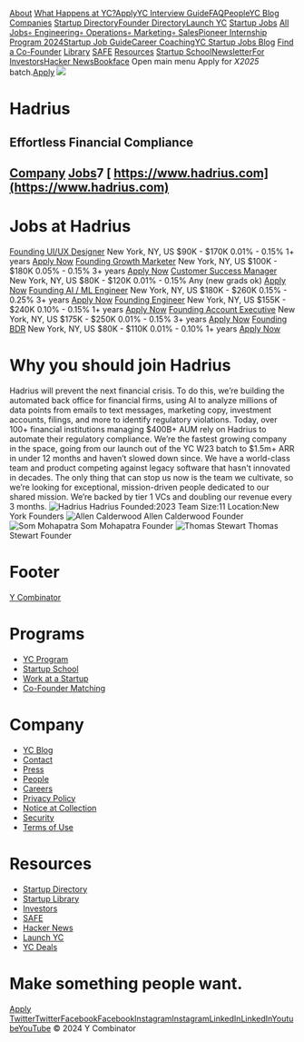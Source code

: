 [](https://www.ycombinator.com/ "Y Combinator")
[About](https://www.ycombinator.com/about)
[What Happens at YC?](https://www.ycombinator.com/about)[Apply](https://www.ycombinator.com/apply)[YC Interview Guide](https://www.ycombinator.com/interviews)[FAQ](https://www.ycombinator.com/faq)[People](https://www.ycombinator.com/people)[YC Blog](https://www.ycombinator.com/blog)
[Companies](https://www.ycombinator.com/companies)
[Startup Directory](https://www.ycombinator.com/companies)[Founder Directory](https://www.ycombinator.com/companies/founders)[Launch YC](https://www.ycombinator.com/launches)
[Startup Jobs](https://www.ycombinator.com/jobs)
[All Jobs](https://www.ycombinator.com/jobs)[◦ Engineering](https://www.ycombinator.com/jobs/role/software-engineer)[◦ Operations](https://www.ycombinator.com/jobs/role/operations)[◦ Marketing](https://www.ycombinator.com/jobs/role/marketing)[◦ Sales](https://www.ycombinator.com/jobs/role/sales)[Pioneer Internship Program 2024](https://www.ycombinator.com/pioneer-internship-program)[Startup Job Guide](https://www.ycombinator.com/startup-job-guide)[Career Coaching](https://www.ycombinator.com/career-coaching)[YC Startup Jobs Blog](https://www.ycombinator.com/blog/jobs)
[Find a Co-Founder](https://www.ycombinator.com/cofounder-matching)
[Library](https://www.ycombinator.com/library)
[SAFE](https://www.ycombinator.com/documents)
[Resources](https://www.ycombinator.com/library)
[Startup School](https://startupschool.org?utm%5Fsource=yc&utm%5Fcampaign=ycdc%5Fheader)[Newsletter](https://www.ycombinator.com/subscribe)[For Investors](https://www.ycombinator.com/investors)[Hacker News](https://news.ycombinator.com/)[Bookface](https://bookface.ycombinator.com)
Open main menu
Apply for *X2025* batch.[Apply](https://www.ycombinator.com/apply "Apply for X2025 batch.")
![](https://bookface-images.s3.amazonaws.com/small_logos/860789e4b5347ff0d9c534e39f80af9c01143ab3.png)
# Hadrius
Effortless Financial Compliance
-
[Company](https://www.ycombinator.com/companies/hadrius)
[Jobs](https://www.ycombinator.com/companies/hadrius/jobs)7
[ https://www.hadrius.com](https://www.hadrius.com)
-
# Jobs at Hadrius
[Founding UI/UX Designer](https://www.ycombinator.com/companies/hadrius/jobs/ObynDF9-founding-ui-ux-designer)
New York, NY, US
$90K - $170K
0.01% - 0.15%
1+ years
[Apply Now](https://account.ycombinator.com/authenticate?continue=https%3A%2F%2Fwww.workatastartup.com%2Fapplication%3Fsignup%5Fjob%5Fid%3D71479&defaults%5BsignUpActive%5D=true&defaults%5Bwaas%5Fcompany%5D=27943)
[Founding Growth Marketer](https://www.ycombinator.com/companies/hadrius/jobs/Zy7PrRk-founding-growth-marketer)
New York, NY, US
$100K - $180K
0.05% - 0.15%
3+ years
[Apply Now](https://account.ycombinator.com/authenticate?continue=https%3A%2F%2Fwww.workatastartup.com%2Fapplication%3Fsignup%5Fjob%5Fid%3D70101&defaults%5BsignUpActive%5D=true&defaults%5Bwaas%5Fcompany%5D=27943)
[Customer Success Manager](https://www.ycombinator.com/companies/hadrius/jobs/nPjgNvi-customer-success-manager)
New York, NY, US
$80K - $120K
0.01% - 0.15%
Any (new grads ok)
[Apply Now](https://account.ycombinator.com/authenticate?continue=https%3A%2F%2Fwww.workatastartup.com%2Fapplication%3Fsignup%5Fjob%5Fid%3D70100&defaults%5BsignUpActive%5D=true&defaults%5Bwaas%5Fcompany%5D=27943)
[Founding AI / ML Engineer](https://www.ycombinator.com/companies/hadrius/jobs/OGacnWQ-founding-ai-ml-engineer)
New York, NY, US
$180K - $260K
0.15% - 0.25%
3+ years
[Apply Now](https://account.ycombinator.com/authenticate?continue=https%3A%2F%2Fwww.workatastartup.com%2Fapplication%3Fsignup%5Fjob%5Fid%3D70099&defaults%5BsignUpActive%5D=true&defaults%5Bwaas%5Fcompany%5D=27943)
[Founding Engineer](https://www.ycombinator.com/companies/hadrius/jobs/7pxGZTl-founding-engineer)
New York, NY, US
$155K - $240K
0.10% - 0.15%
1+ years
[Apply Now](https://account.ycombinator.com/authenticate?continue=https%3A%2F%2Fwww.workatastartup.com%2Fapplication%3Fsignup%5Fjob%5Fid%3D70097&defaults%5BsignUpActive%5D=true&defaults%5Bwaas%5Fcompany%5D=27943)
[Founding Account Executive](https://www.ycombinator.com/companies/hadrius/jobs/6cwD2EP-founding-account-executive)
New York, NY, US
$175K - $250K
0.01% - 0.15%
3+ years
[Apply Now](https://account.ycombinator.com/authenticate?continue=https%3A%2F%2Fwww.workatastartup.com%2Fapplication%3Fsignup%5Fjob%5Fid%3D68946&defaults%5BsignUpActive%5D=true&defaults%5Bwaas%5Fcompany%5D=27943)
[Founding BDR](https://www.ycombinator.com/companies/hadrius/jobs/Fmy0Cjt-founding-bdr)
New York, NY, US
$80K - $110K
0.01% - 0.10%
1+ years
[Apply Now](https://account.ycombinator.com/authenticate?continue=https%3A%2F%2Fwww.workatastartup.com%2Fapplication%3Fsignup%5Fjob%5Fid%3D65703&defaults%5BsignUpActive%5D=true&defaults%5Bwaas%5Fcompany%5D=27943)
# Why you should join Hadrius
Hadrius will prevent the next financial crisis. To do this, we’re building the automated back office for financial firms, using AI to analyze millions of data points from emails to text messages, marketing copy, investment accounts, filings, and more to identify regulatory violations.
Today, over 100+ financial institutions managing $400B+ AUM rely on Hadrius to automate their regulatory compliance. We’re the fastest growing company in the space, going from our launch out of the YC W23 batch to $1.5m+ ARR in under 12 months and haven’t slowed down since. We have a world-class team and product competing against legacy software that hasn't innovated in decades. The only thing that can stop us now is the team we cultivate, so we’re looking for exceptional, mission-driven people dedicated to our shared mission.
We’re backed by tier 1 VCs and doubling our revenue every 3 months.
![Hadrius](https://bookface-images.s3.us-west-2.amazonaws.com/logos/163cb6d4583c2166fe9acedd13011a4cb9a9c633.png?X-Amz-Algorithm=AWS4-HMAC-SHA256&X-Amz-Credential=ASIAQC4NIECAJCHYDEH4%2F20250102%2Fus-west-2%2Fs3%2Faws4_request&X-Amz-Date=20250102T144023Z&X-Amz-Expires=3600&X-Amz-Security-Token=IQoJb3JpZ2luX2VjEPr%2F%2F%2F%2F%2F%2F%2F%2F%2F%2FwEaCXVzLXdlc3QtMiJHMEUCIQCnM2kSIQ0fp6dIK4j0zI%2FjTRiapqNnEoniBwxpag3eGQIgacVQsi1iUNiA3xp3l%2BQCgkdduUjKyOSPB%2FNg7FKxi%2Bkq7gMI0%2F%2F%2F%2F%2F%2F%2F%2F%2F%2F%2FARAAGgwwMDYyMDE4MTEwNzIiDOChv8AwgonR3RAeWCrCA4y%2F6S95222b676XJxmhCaQ1xE9u8%2FVNCO3DQXSa5rqG9ijVKyU6rSFVX4LgBNB63mYoSc9AedyltbfeChY8RsE7FvTTKYf46BRcvN90IIs7eWPx9Avd%2FjVg7RPqxqKYYD5MsxNM01yq8LOekYZOH070gqjEn2Pc9%2FCwPIB5GsCsM8wJv3%2BVO6PfwI05Bc%2FWNLmlH4RbCMN1iAVIO%2B7LPE%2FZoxgPzUReRg7TQO6%2B3rkbOAFD2RH5Ghz2%2FUJUg74WccnCtGIOm98nbr2FXv%2B4WYKYxgxnQJXwo6u6F4J9gw9LVkJTAjOksPtezhqTmEmvL2rmLNeXkQ9x%2Byc53RawAqPMW65tD8OuZ2be%2BWM%2FAJ0ouOPsC2ZjMBSoBYFr1cq1sZ5MNAKna6IRaj7779yGWApb9Cv1kiW9pPh%2B8EPRpkA6aqsjFv%2BUHkWugDFz3v7BYGTq7o2up9ITI7eDBAtBUJJSTCb29g%2BzljVYRVYZb0euP67%2F8PjTFbIB6wL3O6vbQg0FXoTj6Zbg2UvZhj%2FnMuLcwBtYp%2B4BknRK6TcZGK%2Br1A3kwvXafsU%2FyY%2Fd6GBHZABM9YMCPxM9vw1AIoX3Dj%2FC4zCbwNm7BjqlAaFQcpunHLX%2FU%2FGv2IqKhSricXRASE%2B2wpFZL3i92GKkETexvaNUD3PNXf4zge92Dy8wiSmFJv60caldbtfQI712VTf7MfqeunYf9%2BgnZ9r%2FlABBYIzkb4WcVvQRq%2FDDpA%2BgiFqfnkk9K7duX1xLZRemlUICT93Q2S3m8Z6RnVI0YHEoptcPKSnJy3lQ635efry4e3IVx9USVGK1TqUv7ztvaCcV1Q%3D%3D&X-Amz-SignedHeaders=host&X-Amz-Signature=dde839f24bb6784d0ec2e986fa95f9d8fd1b7a3797db8b469aade7c83eba1825)
Hadrius
Founded:2023
Team Size:11
Location:New York
[ ](https://www.linkedin.com/company/hadrius/ "LinkedIn profile")[ ](https://twitter.com/hadriuscomply "Twitter account")
Founders
![Allen Calderwood](https://bookface-images.s3.us-west-2.amazonaws.com/avatars/622454f88abc3bc9eee6c9b0b6bca8b365212328.jpg?X-Amz-Algorithm=AWS4-HMAC-SHA256&X-Amz-Credential=ASIAQC4NIECAJCHYDEH4%2F20250102%2Fus-west-2%2Fs3%2Faws4_request&X-Amz-Date=20250102T144023Z&X-Amz-Expires=3600&X-Amz-Security-Token=IQoJb3JpZ2luX2VjEPr%2F%2F%2F%2F%2F%2F%2F%2F%2F%2FwEaCXVzLXdlc3QtMiJHMEUCIQCnM2kSIQ0fp6dIK4j0zI%2FjTRiapqNnEoniBwxpag3eGQIgacVQsi1iUNiA3xp3l%2BQCgkdduUjKyOSPB%2FNg7FKxi%2Bkq7gMI0%2F%2F%2F%2F%2F%2F%2F%2F%2F%2F%2FARAAGgwwMDYyMDE4MTEwNzIiDOChv8AwgonR3RAeWCrCA4y%2F6S95222b676XJxmhCaQ1xE9u8%2FVNCO3DQXSa5rqG9ijVKyU6rSFVX4LgBNB63mYoSc9AedyltbfeChY8RsE7FvTTKYf46BRcvN90IIs7eWPx9Avd%2FjVg7RPqxqKYYD5MsxNM01yq8LOekYZOH070gqjEn2Pc9%2FCwPIB5GsCsM8wJv3%2BVO6PfwI05Bc%2FWNLmlH4RbCMN1iAVIO%2B7LPE%2FZoxgPzUReRg7TQO6%2B3rkbOAFD2RH5Ghz2%2FUJUg74WccnCtGIOm98nbr2FXv%2B4WYKYxgxnQJXwo6u6F4J9gw9LVkJTAjOksPtezhqTmEmvL2rmLNeXkQ9x%2Byc53RawAqPMW65tD8OuZ2be%2BWM%2FAJ0ouOPsC2ZjMBSoBYFr1cq1sZ5MNAKna6IRaj7779yGWApb9Cv1kiW9pPh%2B8EPRpkA6aqsjFv%2BUHkWugDFz3v7BYGTq7o2up9ITI7eDBAtBUJJSTCb29g%2BzljVYRVYZb0euP67%2F8PjTFbIB6wL3O6vbQg0FXoTj6Zbg2UvZhj%2FnMuLcwBtYp%2B4BknRK6TcZGK%2Br1A3kwvXafsU%2FyY%2Fd6GBHZABM9YMCPxM9vw1AIoX3Dj%2FC4zCbwNm7BjqlAaFQcpunHLX%2FU%2FGv2IqKhSricXRASE%2B2wpFZL3i92GKkETexvaNUD3PNXf4zge92Dy8wiSmFJv60caldbtfQI712VTf7MfqeunYf9%2BgnZ9r%2FlABBYIzkb4WcVvQRq%2FDDpA%2BgiFqfnkk9K7duX1xLZRemlUICT93Q2S3m8Z6RnVI0YHEoptcPKSnJy3lQ635efry4e3IVx9USVGK1TqUv7ztvaCcV1Q%3D%3D&X-Amz-SignedHeaders=host&X-Amz-Signature=314d8d11a5f245554080180d2a680d0e0da7af30dd1f70cd46e8c99c45a0678d)
Allen Calderwood
Founder
[ ](https://www.linkedin.com/in/androidallen/ "LinkedIn profile")
![Som Mohapatra](https://bookface-images.s3.us-west-2.amazonaws.com/avatars/7ac494bcafc6d32ab4ac936377d148f76c5c3bee.jpg?X-Amz-Algorithm=AWS4-HMAC-SHA256&X-Amz-Credential=ASIAQC4NIECAJCHYDEH4%2F20250102%2Fus-west-2%2Fs3%2Faws4_request&X-Amz-Date=20250102T144023Z&X-Amz-Expires=3600&X-Amz-Security-Token=IQoJb3JpZ2luX2VjEPr%2F%2F%2F%2F%2F%2F%2F%2F%2F%2FwEaCXVzLXdlc3QtMiJHMEUCIQCnM2kSIQ0fp6dIK4j0zI%2FjTRiapqNnEoniBwxpag3eGQIgacVQsi1iUNiA3xp3l%2BQCgkdduUjKyOSPB%2FNg7FKxi%2Bkq7gMI0%2F%2F%2F%2F%2F%2F%2F%2F%2F%2F%2FARAAGgwwMDYyMDE4MTEwNzIiDOChv8AwgonR3RAeWCrCA4y%2F6S95222b676XJxmhCaQ1xE9u8%2FVNCO3DQXSa5rqG9ijVKyU6rSFVX4LgBNB63mYoSc9AedyltbfeChY8RsE7FvTTKYf46BRcvN90IIs7eWPx9Avd%2FjVg7RPqxqKYYD5MsxNM01yq8LOekYZOH070gqjEn2Pc9%2FCwPIB5GsCsM8wJv3%2BVO6PfwI05Bc%2FWNLmlH4RbCMN1iAVIO%2B7LPE%2FZoxgPzUReRg7TQO6%2B3rkbOAFD2RH5Ghz2%2FUJUg74WccnCtGIOm98nbr2FXv%2B4WYKYxgxnQJXwo6u6F4J9gw9LVkJTAjOksPtezhqTmEmvL2rmLNeXkQ9x%2Byc53RawAqPMW65tD8OuZ2be%2BWM%2FAJ0ouOPsC2ZjMBSoBYFr1cq1sZ5MNAKna6IRaj7779yGWApb9Cv1kiW9pPh%2B8EPRpkA6aqsjFv%2BUHkWugDFz3v7BYGTq7o2up9ITI7eDBAtBUJJSTCb29g%2BzljVYRVYZb0euP67%2F8PjTFbIB6wL3O6vbQg0FXoTj6Zbg2UvZhj%2FnMuLcwBtYp%2B4BknRK6TcZGK%2Br1A3kwvXafsU%2FyY%2Fd6GBHZABM9YMCPxM9vw1AIoX3Dj%2FC4zCbwNm7BjqlAaFQcpunHLX%2FU%2FGv2IqKhSricXRASE%2B2wpFZL3i92GKkETexvaNUD3PNXf4zge92Dy8wiSmFJv60caldbtfQI712VTf7MfqeunYf9%2BgnZ9r%2FlABBYIzkb4WcVvQRq%2FDDpA%2BgiFqfnkk9K7duX1xLZRemlUICT93Q2S3m8Z6RnVI0YHEoptcPKSnJy3lQ635efry4e3IVx9USVGK1TqUv7ztvaCcV1Q%3D%3D&X-Amz-SignedHeaders=host&X-Amz-Signature=f84d3ba7d264f4cc19abdc9d3737bb73d04e88a16d7a3ed6d4859888329637d6)
Som Mohapatra
Founder
[ ](https://twitter.com/som%5Fmohapatra "Twitter account")[ ](http://linkedin.com/in/som-mohapatra "LinkedIn profile")
![Thomas Stewart](https://bookface-images.s3.us-west-2.amazonaws.com/avatars/277277dc9db21ec570804a3872fd5ba71aebe8c2.jpg?X-Amz-Algorithm=AWS4-HMAC-SHA256&X-Amz-Credential=ASIAQC4NIECAJCHYDEH4%2F20250102%2Fus-west-2%2Fs3%2Faws4_request&X-Amz-Date=20250102T144023Z&X-Amz-Expires=3600&X-Amz-Security-Token=IQoJb3JpZ2luX2VjEPr%2F%2F%2F%2F%2F%2F%2F%2F%2F%2FwEaCXVzLXdlc3QtMiJHMEUCIQCnM2kSIQ0fp6dIK4j0zI%2FjTRiapqNnEoniBwxpag3eGQIgacVQsi1iUNiA3xp3l%2BQCgkdduUjKyOSPB%2FNg7FKxi%2Bkq7gMI0%2F%2F%2F%2F%2F%2F%2F%2F%2F%2F%2FARAAGgwwMDYyMDE4MTEwNzIiDOChv8AwgonR3RAeWCrCA4y%2F6S95222b676XJxmhCaQ1xE9u8%2FVNCO3DQXSa5rqG9ijVKyU6rSFVX4LgBNB63mYoSc9AedyltbfeChY8RsE7FvTTKYf46BRcvN90IIs7eWPx9Avd%2FjVg7RPqxqKYYD5MsxNM01yq8LOekYZOH070gqjEn2Pc9%2FCwPIB5GsCsM8wJv3%2BVO6PfwI05Bc%2FWNLmlH4RbCMN1iAVIO%2B7LPE%2FZoxgPzUReRg7TQO6%2B3rkbOAFD2RH5Ghz2%2FUJUg74WccnCtGIOm98nbr2FXv%2B4WYKYxgxnQJXwo6u6F4J9gw9LVkJTAjOksPtezhqTmEmvL2rmLNeXkQ9x%2Byc53RawAqPMW65tD8OuZ2be%2BWM%2FAJ0ouOPsC2ZjMBSoBYFr1cq1sZ5MNAKna6IRaj7779yGWApb9Cv1kiW9pPh%2B8EPRpkA6aqsjFv%2BUHkWugDFz3v7BYGTq7o2up9ITI7eDBAtBUJJSTCb29g%2BzljVYRVYZb0euP67%2F8PjTFbIB6wL3O6vbQg0FXoTj6Zbg2UvZhj%2FnMuLcwBtYp%2B4BknRK6TcZGK%2Br1A3kwvXafsU%2FyY%2Fd6GBHZABM9YMCPxM9vw1AIoX3Dj%2FC4zCbwNm7BjqlAaFQcpunHLX%2FU%2FGv2IqKhSricXRASE%2B2wpFZL3i92GKkETexvaNUD3PNXf4zge92Dy8wiSmFJv60caldbtfQI712VTf7MfqeunYf9%2BgnZ9r%2FlABBYIzkb4WcVvQRq%2FDDpA%2BgiFqfnkk9K7duX1xLZRemlUICT93Q2S3m8Z6RnVI0YHEoptcPKSnJy3lQ635efry4e3IVx9USVGK1TqUv7ztvaCcV1Q%3D%3D&X-Amz-SignedHeaders=host&X-Amz-Signature=a8023810987884f5db459d2ab0d87f36903b6263b8974eda70e379a12dcb4874)
Thomas Stewart
Founder
[ ](https://www.linkedin.com/in/thomasjstewart/ "LinkedIn profile")
# Footer
[Y Combinator](https://www.ycombinator.com/ "Y Combinator")
# Programs
* [YC Program](https://www.ycombinator.com/about)
* [Startup School](https://startupschool.org)
* [Work at a Startup](https://www.ycombinator.com/jobs)
* [Co-Founder Matching](https://www.ycombinator.com/cofounder-matching)
# Company
* [YC Blog](https://www.ycombinator.com/blog)
* [Contact](https://www.ycombinator.com/contact)
* [Press](https://www.ycombinator.com/press)
* [People](https://www.ycombinator.com/people)
* [Careers](https://www.ycombinator.com/careers)
* [Privacy Policy](https://www.ycombinator.com/legal#privacy)
* [Notice at Collection](https://www.ycombinator.com/legal#notice-at-collection)
* [Security](https://www.ycombinator.com/security)
* [Terms of Use](https://www.ycombinator.com/legal#tou)
# Resources
* [Startup Directory](https://www.ycombinator.com/companies)
* [Startup Library](https://www.ycombinator.com/library)
* [Investors](https://www.ycombinator.com/investors)
* [SAFE](https://www.ycombinator.com/documents)
* [Hacker News](https://news.ycombinator.com/)
* [Launch YC](https://www.ycombinator.com/launches)
* [YC Deals](https://deals.ycombinator.com)
# Make something people want.
[Apply](https://www.ycombinator.com/apply)
[TwitterTwitter](https://twitter.com/ycombinator)[FacebookFacebook](https://www.facebook.com/YCombinator/)[InstagramInstagram](https://www.instagram.com/ycombinator)[LinkedInLinkedIn](https://www.linkedin.com/school/y-combinator/)[YoutubeYouTube](https://www.youtube.com/c/ycombinator)
© 2024 Y Combinator